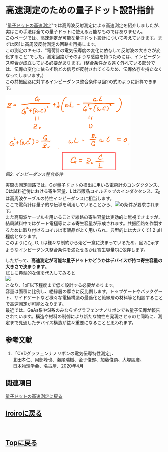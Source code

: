 # 高速測定のための量子ドット設計指針

"[量子ドットの高速測定](./rf_meas.md)"では高周波反射測定による高速測定を紹介しましたが、実はこの手法は全ての量子ドットに使える万能なものではありません。<br>
このページでは、高速測定が可能な量子ドット設計について考えていきます。まずは図1に高周波反射測定の回路を再掲します。<br>
この測定のキモは、"電荷計の電気伝導度の変化に依存して反射波の大きさが変化すること"でした。測定回路がそのような感度を持つためには、インピーダンス整合が成立している必要があります。(整合条件から遠く外れている部分では、伝導の変化に依らず殆どの信号が反射されてくるため、伝導依存を持たなくなってしまいます。)<br>
この共振回路に対するインピーダンス整合条件は図2の式のように計算できます。<br>
<p>
<img src="./matching_condition.png" width="400px" title="circuit"><br>
<em>図2. インピーダンス整合条件</em>
</p>
実際の測定回路では、Gが量子ドットの検出に用いる電荷計のコンダクタンス、Cは試料近傍における寄生容量、Lは市販品コイルチップのインダクタンス、Z<sub>0</sub>は高周波ケーブルの特性インピーダンスに相当します。<br>
ここで電荷計は量子的な伝導を利用していることから、<img src="https://latex.codecogs.com/gif.latex?\inline&space;\bg_black&space;\fn_cs&space;{\color{Green}&space;G&space;<&space;\frac{e^2}{h}}"/>の条件が要求されます。<br>
また高周波ケーブルを用いることで線路の寄生容量は実効的に無視できますが、結局試料中ではゲート電極等による寄生容量が形成されます。共振回路を作製するために取り付けるコイルは市販品がよく用いられ、典型的には大きくて1.2 μH程度となります。<br>
このようにZ<sub>0</sub>, G, Lは様々な制約から殆ど一意に決まっているため、図2に示すようなインピーダンス整合条件を満たせるかは寄生容量Cに依存します。<br>

したがって、**高速測定が可能な量子ドットかどうかはデバイスが持つ寄生容量の大きさで決まります**。<br>
試しに典型的な値を代入してみると<br>
<img src="https://latex.codecogs.com/gif.latex?\bg_black&space;\fn_cs&space;{\color{DarkGreen}&space;C&space;=&space;\frac{G&space;L}{Z_{0}}&space;=&space;\frac{e^2}{h}\frac{1.2*10^{-6}}{50}&space;\approx&space;0.93&space;(pF)}"/><br>
となり、1pF以下程度まで低く設計する必要があります。<br>
容量は面積に比例し、絶縁層の厚さに反比例します。トップゲートやバックゲート、サイドゲートなど様々な電極構造の最適化と絶縁層の材料等と相談することで高速測定が可能となります。<br>
最近では、GaAs系やSi系のみならずグラフェンナノリボンでも量子伝導が報告されています。構造や材料の制御により新たな物性を発現させるのと同時に、測定まで見通したデバイス構造が益々重要になることと思われます。

## 参考文献
1. 「CVDグラフェンナノリボンの電気伝導特性測定」、<br>
北田孝仁、阿部峰也、瀬尾瑞樹、金子俊郎、加藤俊顕、大塚朋廣、<br>
日本物理学会、名古屋、2020年4月<br>

## 関連項目
[量子ドットの高速測定に戻る](./rf_meas.md)<br>

## [Iroiroに戻る](../iroiro.md)
<br>

## [Topに戻る](https://motoyashinozaki.github.io/minidora/)